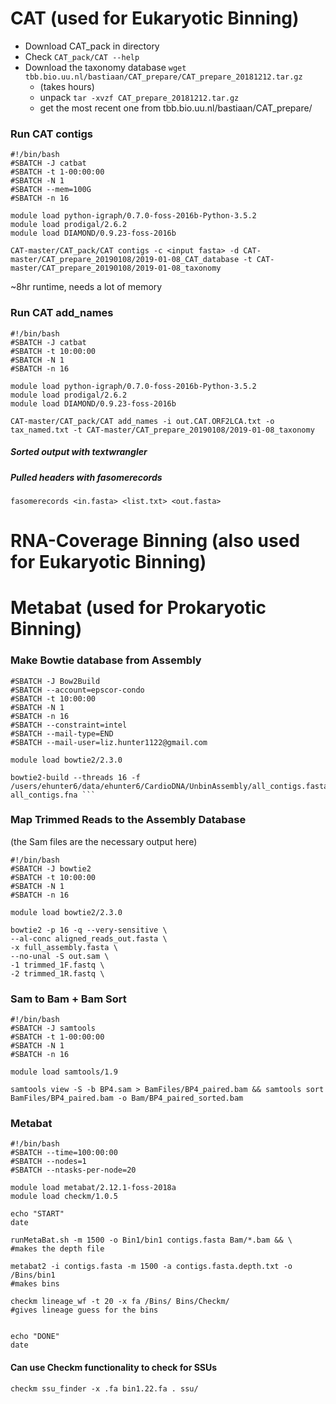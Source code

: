 # **CAT** (used for Eukaryotic Binning)

- Download CAT_pack in directory
- Check ``` CAT_pack/CAT --help ```
- Download the taxonomy database ``` wget tbb.bio.uu.nl/bastiaan/CAT_prepare/CAT_prepare_20181212.tar.gz ```
  - (takes hours)
  - unpack ``` tar -xvzf CAT_prepare_20181212.tar.gz ```
  - get the most recent one from tbb.bio.uu.nl/bastiaan/CAT_prepare/

### Run CAT contigs

```
#!/bin/bash
#SBATCH -J catbat
#SBATCH -t 1-00:00:00
#SBATCH -N 1
#SBATCH --mem=100G
#SBATCH -n 16

module load python-igraph/0.7.0-foss-2016b-Python-3.5.2
module load prodigal/2.6.2
module load DIAMOND/0.9.23-foss-2016b

CAT-master/CAT_pack/CAT contigs -c <input fasta> -d CAT-master/CAT_prepare_20190108/2019-01-08_CAT_database -t CAT-master/CAT_prepare_20190108/2019-01-08_taxonomy
```

~8hr runtime, needs a lot of memory

### Run CAT add_names
```
#!/bin/bash
#SBATCH -J catbat
#SBATCH -t 10:00:00
#SBATCH -N 1
#SBATCH -n 16

module load python-igraph/0.7.0-foss-2016b-Python-3.5.2
module load prodigal/2.6.2
module load DIAMOND/0.9.23-foss-2016b

CAT-master/CAT_pack/CAT add_names -i out.CAT.ORF2LCA.txt -o tax_named.txt -t CAT-master/CAT_prepare_20190108/2019-01-08_taxonomy
```

##### Sorted output with textwrangler
##### Pulled headers with fasomerecords

``` fasomerecords <in.fasta> <list.txt> <out.fasta> ```

# RNA-Coverage Binning (also used for Eukaryotic Binning)



# **Metabat** (used for Prokaryotic Binning)

### Make Bowtie database from Assembly

``` #!/bin/bash
#SBATCH -J Bow2Build
#SBATCH --account=epscor-condo
#SBATCH -t 10:00:00
#SBATCH -N 1
#SBATCH -n 16
#SBATCH --constraint=intel
#SBATCH --mail-type=END
#SBATCH --mail-user=liz.hunter1122@gmail.com

module load bowtie2/2.3.0

bowtie2-build --threads 16 -f /users/ehunter6/data/ehunter6/CardioDNA/UnbinAssembly/all_contigs.fasta all_contigs.fna ```
```

### Map Trimmed Reads to the Assembly Database
(the Sam files are the necessary output here)

```
#!/bin/bash
#SBATCH -J bowtie2
#SBATCH -t 10:00:00
#SBATCH -N 1
#SBATCH -n 16

module load bowtie2/2.3.0

bowtie2 -p 16 -q --very-sensitive \
--al-conc aligned_reads_out.fasta \
-x full_assembly.fasta \
--no-unal -S out.sam \
-1 trimmed_1F.fastq \
-2 trimmed_1R.fastq \
```

### Sam to Bam + Bam Sort

```
#!/bin/bash
#SBATCH -J samtools
#SBATCH -t 1-00:00:00
#SBATCH -N 1
#SBATCH -n 16

module load samtools/1.9

samtools view -S -b BP4.sam > BamFiles/BP4_paired.bam && samtools sort BamFiles/BP4_paired.bam -o Bam/BP4_paired_sorted.bam
```

### Metabat
```
#!/bin/bash
#SBATCH --time=100:00:00
#SBATCH --nodes=1 
#SBATCH --ntasks-per-node=20

module load metabat/2.12.1-foss-2018a
module load checkm/1.0.5

echo "START"
date

runMetaBat.sh -m 1500 -o Bin1/bin1 contigs.fasta Bam/*.bam && \
#makes the depth file

metabat2 -i contigs.fasta -m 1500 -a contigs.fasta.depth.txt -o /Bins/bin1
#makes bins

checkm lineage_wf -t 20 -x fa /Bins/ Bins/Checkm/
#gives lineage guess for the bins


echo "DONE"
date
```

#### Can use Checkm functionality to check for SSUs
``` checkm ssu_finder -x .fa bin1.22.fa . ssu/ ```
